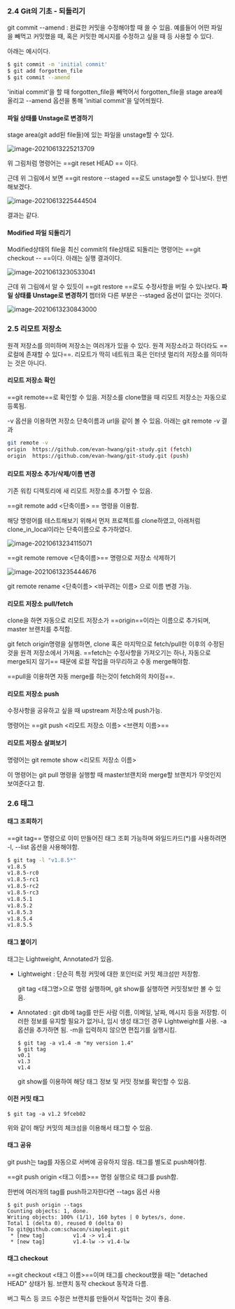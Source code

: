 ### 2.4 Git의 기초 - 되돌리기

git commit --amend : 완료한 커밋을 수정해야할 때 쓸 수 있음.  예를들어 어떤 파일을 빼먹고 커밋했을 때, 혹은 커밋한 메시지를 수정하고 싶을 때 등 사용할 수 있다.

아래는 예시이다.

```bash
$ git commit -m 'initial commit'
$ git add forgotten_file
$ git commit --amend
```

'initial commit'을 할 때 forgotten_file을 빼먹어서 forgotten_file을 stage area에 올리고 --amend 옵션을 통해 'initial commit'을 덮어씌웠다.



#### 파일 상태를 Unstage로 변경하기

stage area(git add된 file들)에 있는 파일을 unstage할 수 있다.

![image-20210613225213709](https://raw.githubusercontent.com/donghyeok-shin/image_server/main/img/image-20210613225213709.png)

위 그림처럼 명령어는 ==git reset HEAD <file>== 이다.

근데 위 그림에서 보면 ==git restore --staged  <file>==로도 unstage할 수 있나보다. 한번 해보겠다.

![image-20210613225444504](https://raw.githubusercontent.com/donghyeok-shin/image_server/main/img/image-20210613225444504.png)

결과는 같다.



#### Modified 파일 되돌리기

Modified상태의 file을 최신 commit의 file상태로 되돌리는 명령어는 ==git checkout -- <file>==이다. 아래는 실행 결과이다.

![image-20210613230533041](https://raw.githubusercontent.com/donghyeok-shin/image_server/main/img/image-20210613230533041.png)

근데 위 그림에서 알 수 있듯이 ==git restore <file>==로도 수정사항을 버릴 수 있나보다. **파일 상태를 Unstage로 변경하기** 쳅터와 다른 부분은 --staged 옵션이 없다는 것이다.

![image-20210613230843000](https://raw.githubusercontent.com/donghyeok-shin/image_server/main/img/image-20210613230843000.png)



### 2.5 리모트 저장소

원격 저장소를 의미하며 저장소는 여러개가 있을 수 있다. 원격 저장소라고 하더라도 ==로컬에 존재할 수 있다==. 리모트가 딱히 네트워크 혹은 인터넷 멀리의 저장소를 의미하는 것은 아니다.



#### 리모트 저장소 확인

==git remote==로 확인할 수 있음. 저장소를 clone했을 때 리모트 저장소는 자동으로 등록됨.

-v 옵션을 이용하면 저장소 단축이름과 url을 같이 볼 수 있음. 아래는 git remote -v 결과

```bash
git remote -v
origin  https://github.com/evan-hwang/git-study.git (fetch)
origin  https://github.com/evan-hwang/git-study.git (push)
```

### 

#### 리모트 저장소 추가/삭제/이름 변경

기존 워킹 디렉토리에 새 리모트 저장소를 추가할 수 있음.

==git remote add <단축이름> <url>== 명령을 이용함.

해당 명령어를 테스트해보기 위해서 먼저 프로젝트를 clone하였고, 아래처럼 clone_in_local이라는 단축이름으로 추가하였다.

![image-20210613234115071](https://raw.githubusercontent.com/donghyeok-shin/image_server/main/img/image-20210613234115071.png)



==git remote remove <단축이름>== 명령으로 저장소 삭제하기

![image-20210613235444676](https://raw.githubusercontent.com/donghyeok-shin/image_server/main/img/image-20210613235444676.png)



git remote rename <단축이름> <바꾸려는 이름> 으로 이름 변경 가능.



#### 리모트 저장소 pull/fetch

clone을 하면 자동으로 리모트 저장소가 ==origin==이라는 이름으로 추가되며, master 브랜치를 추적함.

git fetch origin명령을 실행하면, clone 혹은 마지막으로 fetch/pull한 이후의 수정된 것을 원격 저장소에서 가져옴. ==fetch는 수정사항을 가져오기는 하나, 자동으로 merge되지 않기== 때문에 로컬 작업을 마무리하고 수동 merge해야함.

==pull을 이용하면 자동 merge를 하는것이 fetch와의 차이점==.



#### 리모트 저장소 push

수정사항을 공유하고 싶을 때 upstream 저장소에 push가능.

명령어는 ==git push <리모트 저장소 이름> <브랜치 이름>==



#### 리모트 저장소 살펴보기

명령어는 git remote show <리모트 저장소 이름>

이 명령어는 git pull 명령을 실행할 때 master브랜치와 merge할 브랜치가 무엇인지 보여준다고 함.



### 2.6 태그

#### 태그 조회하기

==git tag== 명령으로 이미 만들어진 태그 조회 가능하며 와일드카드(*)를 사용하려면 -l, --list 옵션을 사용해야함.

```bash
$ git tag -l "v1.8.5*"
v1.8.5
v1.8.5-rc0
v1.8.5-rc1
v1.8.5-rc2
v1.8.5-rc3
v1.8.5.1
v1.8.5.2
v1.8.5.3
v1.8.5.4
v1.8.5.5
```



#### 태그 붙이기

태그는 Lightweight, Annotated가 있음.

- Lightweight : 단순히 특정 커밋에 대한 포인터로 커밋 체크섬만 저장함.

  git tag <태그명>으로 명령 실행하며, git show를 실행하면 커밋정보만 볼 수 있음.

- Annotated : git db에 tag를 만든 사람 이름, 이메일, 날짜, 메시지 등을 저장함. 이러한 정보를 유지할 필요가 없거나, 임시  생성 태그인 경우 Lightweight를 사용. -a 옵션을 추가하면 됨. -m을 입력하지 않으면 편집기를 실행시킴.

  ```console
  $ git tag -a v1.4 -m "my version 1.4"
  $ git tag
  v0.1
  v1.3
  v1.4
  ```

  git show를 이용하여 해당 태그 정보 및 커밋 정보를 확인할 수 있음.



#### 이전 커밋 태그

```console
$ git tag -a v1.2 9fceb02
```

위와 같이 해당 커밋의 체크섬을 이용해서 태그할 수 있음.



#### 태그 공유

git push는 tag를 자동으로 서버에 공유하지 않음. 태그를 별도로 push해야함.

==git push origin <태그 이름>== 명령 실행으로 태그를 push함.

한번에 여러개의 tag를 push하고자한다면 --tags 옵션 사용

```console
$ git push origin --tags
Counting objects: 1, done.
Writing objects: 100% (1/1), 160 bytes | 0 bytes/s, done.
Total 1 (delta 0), reused 0 (delta 0)
To git@github.com:schacon/simplegit.git
 * [new tag]         v1.4 -> v1.4
 * [new tag]         v1.4-lw -> v1.4-lw
```



#### 태그 checkout

==git checkout <태그 이름>==이며 태그를 checkout했을 때는 "detached HEAD" 상태가 됨. 브랜치 동작 checkout 동작과 다름.

버그 픽스 등 코드 수정은 브랜치를 만들어서 작업하는 것이 좋음.
